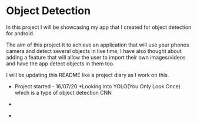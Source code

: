 # Object Detection 
In this project I will be showcasing my app that I created for object detection for android. 

The aim of this project it to achieve an application that will use your phones camera and detect several objects in live time, I have also thought about adding a feature that will allow the user to import their own images/videos and have the app detect objects in them too. 

I will be updating this README like a project diary as I work on this. 

* Project started - 16/07/20
  *Looking into YOLO(You Only Look Once) which is a type of object detection CNN 
- 
* 





